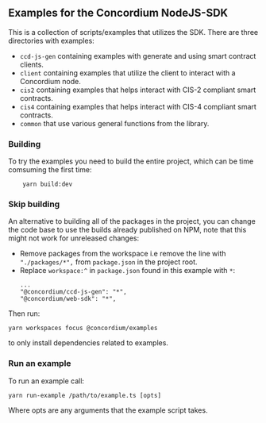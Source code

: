 ## Examples for the Concordium NodeJS-SDK

This is a collection of scripts/examples that utilizes the SDK. There are
three directories with examples:

- `ccd-js-gen` containing examples with generate and using smart contract clients.
- `client` containing examples that utilize the client to interact with
a Concordium node.
- `cis2`  containing examples that helps interact with CIS-2 compliant smart contracts.
- `cis4`  containing examples that helps interact with CIS-4 compliant smart contracts.
- `common` that use various general functions from the library.

### Building

To try the examples you need to build the entire project, which can be time comsuming the first time:

```shell
    yarn build:dev
```

### Skip building

An alternative to building all of the packages in the project, you can change the code base to use the builds already published on NPM, note that this might not work for unreleased changes:

- Remove packages from the workspace i.e remove the line with `"./packages/*",` from `package.json` in the project root.
- Replace `workspace:^` in `package.json` found in this example with `*`:
  ```
  ...
  "@concordium/ccd-js-gen": "*",
  "@concordium/web-sdk": "*",
  ```

Then run:

```
yarn workspaces focus @concordium/examples
```

to only install dependencies related to examples.

### Run an example

To run an example call:

```shell
yarn run-example /path/to/example.ts [opts]
```

Where opts are any arguments that the example script takes.

